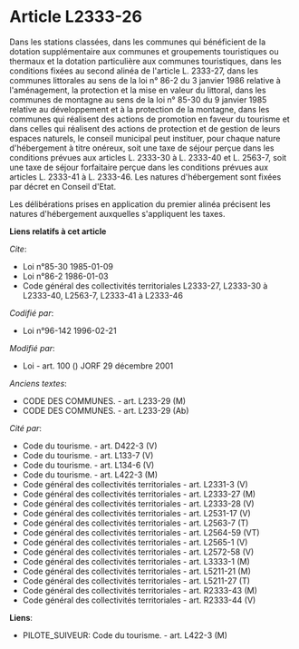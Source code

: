 # Article L2333-26

Dans les stations classées, dans les communes qui bénéficient de la dotation supplémentaire aux communes et groupements
touristiques ou thermaux et la dotation particulière aux communes touristiques, dans les conditions fixées au second alinéa
de l'article L. 2333-27, dans les communes littorales au sens de la loi n° 86-2 du 3 janvier 1986 relative à l'aménagement,
la protection et la mise en valeur du littoral, dans les communes de montagne au sens de la loi n° 85-30 du 9 janvier 1985
relative au développement et à la protection de la montagne, dans les communes qui réalisent des actions de promotion en
faveur du tourisme et dans celles qui réalisent des actions de protection et de gestion de leurs espaces naturels, le conseil
municipal peut instituer, pour chaque nature d'hébergement à titre onéreux, soit une taxe de séjour perçue dans les
conditions prévues aux articles L. 2333-30 à L. 2333-40 et L. 2563-7, soit une taxe de séjour forfaitaire perçue dans les
conditions prévues aux articles L. 2333-41 à L. 2333-46. Les natures d'hébergement sont fixées par décret en Conseil d'Etat.

Les délibérations prises en application du premier alinéa précisent les natures d'hébergement auxquelles s'appliquent les
taxes.

**Liens relatifs à cet article**

_Cite_:

  - Loi n°85-30 1985-01-09
  - Loi n°86-2 1986-01-03
  - Code général des collectivités territoriales L2333-27, L2333-30 à L2333-40, L2563-7, L2333-41 à L2333-46

_Codifié par_:

  - Loi n°96-142 1996-02-21

_Modifié par_:

  - Loi - art. 100 () JORF 29 décembre 2001

_Anciens textes_:

  - CODE DES COMMUNES. - art. L233-29 (M)
  - CODE DES COMMUNES. - art. L233-29 (Ab)

_Cité par_:

  - Code du tourisme. - art. D422-3 (V)
  - Code du tourisme. - art. L133-7 (V)
  - Code du tourisme. - art. L134-6 (V)
  - Code du tourisme. - art. L422-3 (M)
  - Code général des collectivités territoriales - art. L2331-3 (V)
  - Code général des collectivités territoriales - art. L2333-27 (M)
  - Code général des collectivités territoriales - art. L2333-28 (V)
  - Code général des collectivités territoriales - art. L2531-17 (V)
  - Code général des collectivités territoriales - art. L2563-7 (T)
  - Code général des collectivités territoriales - art. L2564-59 (VT)
  - Code général des collectivités territoriales - art. L2565-1 (V)
  - Code général des collectivités territoriales - art. L2572-58 (V)
  - Code général des collectivités territoriales - art. L3333-1 (M)
  - Code général des collectivités territoriales - art. L5211-21 (M)
  - Code général des collectivités territoriales - art. L5211-27 (T)
  - Code général des collectivités territoriales - art. R2333-43 (M)
  - Code général des collectivités territoriales - art. R2333-44 (V)

**Liens**:

  - PILOTE_SUIVEUR: Code du tourisme. - art. L422-3 (M)
